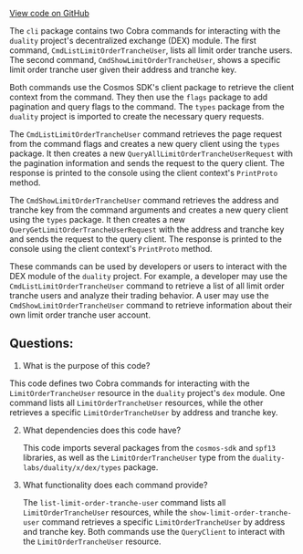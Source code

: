 [View code on GitHub](https://github.com/duality-labs/duality/dex/client/cli/query_limit_order_tranche_user.go)

The `cli` package contains two Cobra commands for interacting with the `duality` project's decentralized exchange (DEX) module. The first command, `CmdListLimitOrderTrancheUser`, lists all limit order tranche users. The second command, `CmdShowLimitOrderTrancheUser`, shows a specific limit order tranche user given their address and tranche key.

Both commands use the Cosmos SDK's client package to retrieve the client context from the command. They then use the `flags` package to add pagination and query flags to the command. The `types` package from the `duality` project is imported to create the necessary query requests.

The `CmdListLimitOrderTrancheUser` command retrieves the page request from the command flags and creates a new query client using the `types` package. It then creates a new `QueryAllLimitOrderTrancheUserRequest` with the pagination information and sends the request to the query client. The response is printed to the console using the client context's `PrintProto` method.

The `CmdShowLimitOrderTrancheUser` command retrieves the address and tranche key from the command arguments and creates a new query client using the `types` package. It then creates a new `QueryGetLimitOrderTrancheUserRequest` with the address and tranche key and sends the request to the query client. The response is printed to the console using the client context's `PrintProto` method.

These commands can be used by developers or users to interact with the DEX module of the `duality` project. For example, a developer may use the `CmdListLimitOrderTrancheUser` command to retrieve a list of all limit order tranche users and analyze their trading behavior. A user may use the `CmdShowLimitOrderTrancheUser` command to retrieve information about their own limit order tranche user account.
## Questions: 
 1. What is the purpose of this code?
   
   This code defines two Cobra commands for interacting with the `LimitOrderTrancheUser` resource in the `duality` project's `dex` module. One command lists all `LimitOrderTrancheUser` resources, while the other retrieves a specific `LimitOrderTrancheUser` by address and tranche key.

2. What dependencies does this code have?
   
   This code imports several packages from the `cosmos-sdk` and `spf13` libraries, as well as the `LimitOrderTrancheUser` type from the `duality-labs/duality/x/dex/types` package.

3. What functionality does each command provide?
   
   The `list-limit-order-tranche-user` command lists all `LimitOrderTrancheUser` resources, while the `show-limit-order-tranche-user` command retrieves a specific `LimitOrderTrancheUser` by address and tranche key. Both commands use the `QueryClient` to interact with the `LimitOrderTrancheUser` resource.